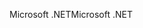 <span data-ttu-id="594ca-101">Microsoft .NET</span><span class="sxs-lookup"><span data-stu-id="594ca-101">Microsoft .NET</span></span>